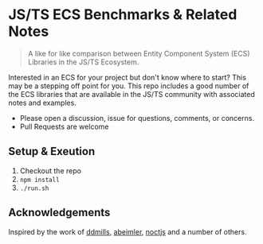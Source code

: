 # JS/TS ECS Benchmarks & Related Notes

> A like for like comparison between Entity Component System (ECS) Libraries in the JS/TS Ecosystem.

Interested in an ECS for your project but don't know where to start? This may be a stepping off point for you. This repo includes a good number of the ECS libraries that are available in the JS/TS community with associated notes and examples.

- Please open a discussion, issue for questions, comments, or concerns.
- Pull Requests are welcome

## Setup & Exeution

1. Checkout the repo
2. `npm install`
3. `./run.sh`

## Acknowledgements

Inspired by the work of [ddmills](https://github.com/ddmills/js-ecs-benchmarks), [abeimler](https://github.com/abeimler/ecs_benchmark), [noctjs](https://github.com/noctjs/ecs-benchmark) and a number of others.
